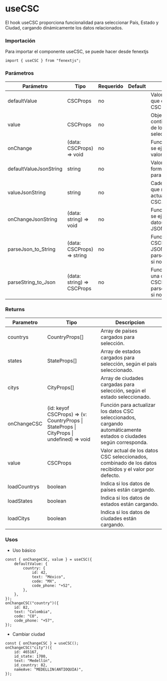 # useCSC

El hook useCSC proporciona funcionalidad para seleccionar País, Estado y Ciudad, cargando dinámicamente los datos relacionados.

### Importación

Para importar el componente useCSC, se puede hacer desde fenextjs

```tsx copy
import { useCSC } from "fenextjs";
```

### Parámetros

| Parámetro              | Tipo                        | Requerido | Default | Descripcion                                                                                        |
| ---------------------- | --------------------------- | --------- | ------- | -------------------------------------------------------------------------------------------------- |
| defaultValue           | CSCProps                    | no        |         | Valor inicial opcional que define los datos CSC por defecto.                                       |
| value                  | CSCProps                    | no        |         | Objeto opcional que contiene el valor actual de los datos CSC seleccionados.                       |
| onChange               | (data: CSCProps) =\> void   | no        |         | Función de callback que se ejecuta al cambiar el valor CSC.                                        |
| defaultValueJsonString | string                      | no        |         | Valor inicial opcional en formato JSON string para los datos CSC.                                  |
| valueJsonString        | string                      | no        |         | Cadena JSON opcional que representa el valor actual de los datos CSC.                              |
| onChangeJsonString     | (data: string) =\> void     | no        |         | Función de callback que se ejecuta cuando los datos CSC en formato JSON cambian.                   |
| parseJson_to_String    | (data: CSCProps) =\> string | no        |         | Función para convertir CSCProps a una cadena JSON, usa parseCSC_to_CSCString si no se proporciona. |
| parseString_to_Json    | (data: string) =\> CSCProps | no        |         | Función para convertir una cadena JSON a CSCProps, usa parseCSCString_to_CSC si no se proporciona. |

### Returns

| Parametro    | Tipo                                                                                        | Descripcion                                                                                                         |
| ------------ | ------------------------------------------------------------------------------------------- | ------------------------------------------------------------------------------------------------------------------- |
| countrys     | CountryProps[]                                                                              | Array de países cargados para selección.                                                                            |
| states       | StateProps[]                                                                                | Array de estados cargados para selección, según el país seleccionado.                                               |
| citys        | CityProps[]                                                                                 | Array de ciudades cargadas para selección, según el estado seleccionado.                                            |
| onChangeCSC  | (id: keyof CSCProps) =\> (v: CountryProps \| StateProps \| CityProps \| undefined) =\> void | Función para actualizar los datos CSC seleccionados, cargando automáticamente estados o ciudades según corresponda. |
| value        | CSCProps                                                                                    | Valor actual de los datos CSC seleccionados, combinado de los datos recibidos y el valor por defecto.               |
| loadCountrys | boolean                                                                                     | Indica si los datos de países están cargando.                                                                       |
| loadStates   | boolean                                                                                     | Indica si los datos de estados están cargando.                                                                      |
| loadCitys    | boolean                                                                                     | Indica si los datos de ciudades están cargando.                                                                     |

### Usos

-   Uso básico

```tsx copy
const { onChangeCSC, value } = useCSC({
    defaultValue: {
        country: {
            id: 42,
            text: "México",
            code: "MX",
            code_phone: "+52",
        },
    },
});
onChangeCSC("country")({
    id: 82,
    text: "Colombia",
    code: "CO",
    code_phone: "+57",
});
```

-   Cambiar ciudad

```tsx copy
const { onChangeCSC } = useCSC();
onChangeCSC("city")({
    id: 465167,
    id_state: 1700,
    text: "Medellín",
    id_country: 82,
    nameAve: "MEDELLIN(ANTIOQUIA)",
});
```
